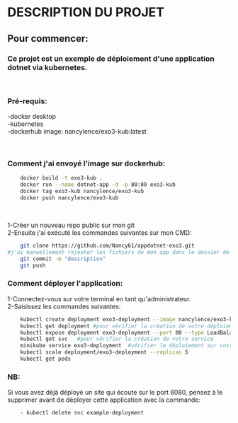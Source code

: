 # **DESCRIPTION DU PROJET**
## **Pour commencer:**
### <p>Ce projet est un exemple de déploiement d'une application dotnet via kubernetes.<br></p>

<p><br></p>

### **Pré-requis:**
<p>-docker desktop<br>
-kubernetes<br>
-dockerhub image: nancylence/exo3-kub:latest<br></p>

<p><br></p>

### **Comment j'ai envoyé l'image sur dockerhub:**
```bash
    docker build -t exo3-kub . 
    docker run --name dotnet-app -d -p 80:80 exo3-kub
    docker tag exo3-kub nancylence/exo3-kub
    docker push nancylence/exo3-kub
```
<p><br></p>

<p>1-Créer un nouveau repo public sur mon git<br>
2-Ensuite j'ai exécuté les commandes suivantes sur mon CMD:</p>

```bash
    git clone https://github.com/Nancy61/appdotnet-exo3.git
#j'ai manuellement rajouter les fichiers de mon app dans le dossier de mon repo créer automatiquement après le clone
    git commit -m "description"
    git push
```

### **Comment déployer l'application:**
<p>1-Connectez-vous sur votre terminal en tant qu'administrateur.<br>
2-Saisissez les commandes suivantes:</p>

```bash
    kubectl create deployment exo3-deployment --image nancylence/exo3-kub
    kubectl get deployment #pour vérifier la création de votre déploiement.
    kubectl expose deployment exo3-deployment --port 80 --type LoadBalancer
    kubectl get svc   #pour vérifier la création de votre service
    minikube service exo3-deployment  #vérifier le déploiement sur votre localhost
    kubectl scale deployment/exo3-deployment --replicas 5
    kubectl get pods   
```

### **NB:**
Si vous avez déjà déployé un site qui écoute sur le port 8080, pensez à le supprimer avant de déployer cette application avec la commande:

```bash
    - kubectl delete svc example-deployment
```
